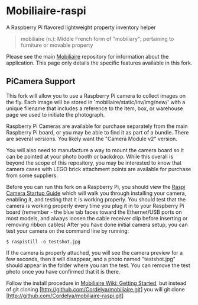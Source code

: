 # Mobiliaire-raspi
A Raspberry Pi flavored lightweight property inventory helper

> mobiliaire (n.): Middle French form of "mobiliary"; pertaining to furniture or movable property

Please see the main [Mobiliaire](https://github.com/Cordelya/mobiliaire) repository for information about the application. This page only details the specific features available in this fork.

## PiCamera Support

This fork will allow you to use a Raspberry Pi camera to collect images on the fly. Each image will be stored in 'mobiliaire/static/inv/img/new/' with a unique filename that includes a reference to the item, box, or warehouse page we used to initiate the photograph.

Raspberry Pi Cameras are available for purchase separately from the main Raspberry Pi board, or you may be able to find it as part of a bundle. There are several versions. You likely want the "Camera Module v2" version.

You will also need to manufacture a way to mount the camera board so it can be pointed at your photo booth or backdrop. While this overall is beyond the scope of this repository, you may be interested to know that camera cases with LEGO brick attachment points are available for purchase from some suppliers.

Before you can run this fork on a Raspberry Pi, you should view the [Raspi Camera Startup Guide](https://projects.raspberrypi.org/en/projects/getting-started-with-picamera) which will walk you through installing your camera, enabling it, and testing that it is working properly. You should test that the camera is working properly every time you plug it in to your Raspberry Pi board (remember - the blue tab faces toward the Ethernet/USB ports on most models, and always loosen the cable receiver clip before inserting or removing ribbon cables)
After you have done initial camera setup, you can test your camera on the command line by running:
````
$ raspistill -o testshot.jpg
````
If the camera is properly attached, you will see the camera preview for a few seconds, then it will disappear, and a photo named "testshot.jpg" should appear in the folder where you ran the test. You can remove the test photo once you have confirmed that it is there. 

Follow the install procedure in [Mobiliaire Wiki: Getting Started](https://github.com/Cordelya/mobiliaire/wiki/getStarted), but instead of git cloning [http://github.com/Cordelya/mobiliaire.git] you will git clone [http://github.com/Cordelya/mobiliaire-raspi.git]


